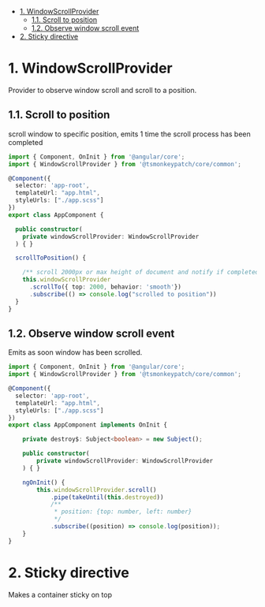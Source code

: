 - [1. WindowScrollProvider](#1-windowscrollprovider)
  - [1.1. Scroll to position](#11-scroll-to-position)
  - [1.2. Observe window scroll event](#12-observe-window-scroll-event)
- [2. Sticky directive](#2-sticky-directive)

# 1. WindowScrollProvider

Provider to observe window scroll and scroll to a position.

## 1.1. Scroll to position

scroll window to specific position, emits 1 time the scroll process has been completed

```ts
import { Component, OnInit } from '@angular/core';
import { WindowScrollProvider } from '@tsmonkeypatch/core/common';

@Component({
  selector: 'app-root',
  templateUrl: "app.html",
  styleUrls: ["./app.scss"]
})
export class AppComponent {

  public constructor(
    private windowScrollProvider: WindowScrollProvider
  ) { }

  scrollToPosition() {

    /** scroll 2000px or max height of document and notify if completed */
    this.windowScrollProvider
      .scrollTo({ top: 2000, behavior: 'smooth'})
      .subscribe(() => console.log("scrolled to position"))
  }
}
```

## 1.2. Observe window scroll event

Emits as soon window has been scrolled.

```ts
import { Component, OnInit } from '@angular/core';
import { WindowScrollProvider } from '@tsmonkeypatch/core/common';

@Component({
  selector: 'app-root',
  templateUrl: "app.html",
  styleUrls: ["./app.scss"]
})
export class AppComponent implements OnInit {

    private destroy$: Subject<boolean> = new Subject();

    public constructor(
        private windowScrollProvider: WindowScrollProvider
    ) { }

    ngOnInit() {
        this.windowScrollProvider.scroll()
            .pipe(takeUntil(this.destroyed))
            /** 
             * position: {top: number, left: number}
             */
            .subscribe((position) => console.log(position));
    }
}
```

# 2. Sticky directive

Makes a container sticky on top
